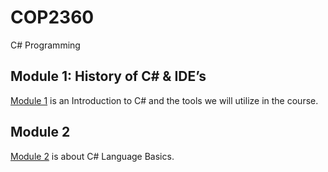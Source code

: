 # COP2360
C# Programming

## Module 1: History of C# & IDE’s
[Module 1](./Module_1/README.md) is an Introduction to C# and the tools we will utilize in the course.

## Module 2
[Module 2](./Module_2/README.md) is about C# Language Basics.
